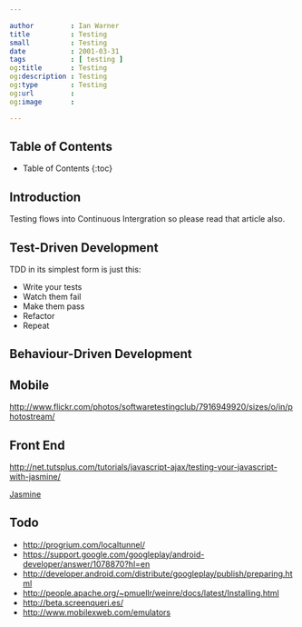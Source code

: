 ```yaml
---

author         : Ian Warner
title          : Testing
small          : Testing
date           : 2001-03-31
tags           : [ testing ]
og:title       : Testing
og:description : Testing
og:type        : Testing
og:url         :
og:image       :

---
```


## Table of Contents
* Table of Contents
{:toc}

## Introduction
Testing flows into Continuous Intergration so please read that article also.

## Test-Driven Development
TDD in its simplest form is just this:

* Write your tests
* Watch them fail
* Make them pass
* Refactor
* Repeat

## Behaviour-Driven Development

## Mobile
http://www.flickr.com/photos/softwaretestingclub/7916949920/sizes/o/in/photostream/

## Front End
http://net.tutsplus.com/tutorials/javascript-ajax/testing-your-javascript-with-jasmine/

[Jasmine][]

## Todo
* http://progrium.com/localtunnel/
* https://support.google.com/googleplay/android-developer/answer/1078870?hl=en
* http://developer.android.com/distribute/googleplay/publish/preparing.html
* http://people.apache.org/~pmuellr/weinre/docs/latest/Installing.html
* http://beta.screenqueri.es/
* http://www.mobilexweb.com/emulators

[Jasmine]:http://pivotal.github.io/jasmine/